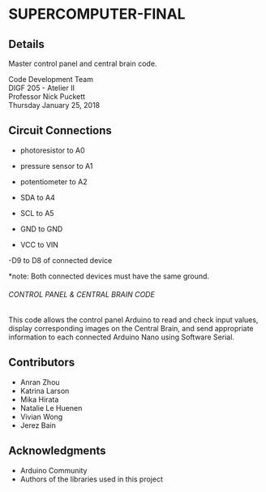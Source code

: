 # SUPERCOMPUTER-FINAL

## Details
Master control panel and central brain code.

Code Development Team  
DIGF 205 - Atelier II  
Professor Nick Puckett  
Thursday January 25, 2018  

## Circuit Connections
- photoresistor to A0
- pressure sensor to A1
- potentiometer to A2

- SDA to A4
- SCL to A5
- GND to GND
- VCC to VIN

-D9 to D8 of connected device

*note: Both connected devices must have the same ground.

###### CONTROL PANEL & CENTRAL BRAIN CODE
This code allows the control panel Arduino to read and check input values,
display corresponding images on the Central Brain, and send appropriate
information to each connected Arduino Nano using Software Serial.
  
## Contributors
- Anran Zhou
- Katrina Larson
- Mika Hirata
- Natalie Le Huenen
- Vivian Wong
- Jerez Bain

## Acknowledgments
- Arduino Community
- Authors of the libraries used in this project
